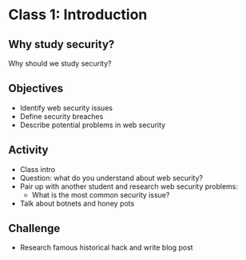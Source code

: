 
# Class 1: Introduction

## Why study security?
Why should we study security?

## Objectives
  - Identify web security issues
  - Define security breaches
  - Describe potential problems in web security

## Activity
  - Class intro
  - Question: what do you understand about web security?
  - Pair up with another student and research web security problems:
    - What is the most common security issue?
  - Talk about botnets and honey pots


## Challenge
  - Research famous historical hack and write blog post

